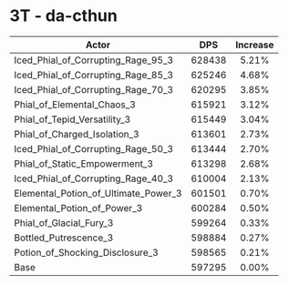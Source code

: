 # 3T - da-cthun
| Actor | DPS | Increase |
|---|:---:|:---:|
|Iced_Phial_of_Corrupting_Rage_95_3|628438|5.21%|
|Iced_Phial_of_Corrupting_Rage_85_3|625246|4.68%|
|Iced_Phial_of_Corrupting_Rage_70_3|620295|3.85%|
|Phial_of_Elemental_Chaos_3|615921|3.12%|
|Phial_of_Tepid_Versatility_3|615449|3.04%|
|Phial_of_Charged_Isolation_3|613601|2.73%|
|Iced_Phial_of_Corrupting_Rage_50_3|613444|2.70%|
|Phial_of_Static_Empowerment_3|613298|2.68%|
|Iced_Phial_of_Corrupting_Rage_40_3|610004|2.13%|
|Elemental_Potion_of_Ultimate_Power_3|601501|0.70%|
|Elemental_Potion_of_Power_3|600284|0.50%|
|Phial_of_Glacial_Fury_3|599264|0.33%|
|Bottled_Putrescence_3|598884|0.27%|
|Potion_of_Shocking_Disclosure_3|598565|0.21%|
|Base|597295|0.00%|
